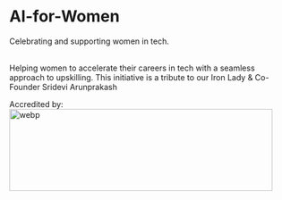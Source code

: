 # AI-for-Women
Celebrating and supporting women in tech.

<br>
Helping women to accelerate their careers in tech with a seamless approach to upskilling. 
This initiative is a tribute to our Iron Lady & Co-Founder Sridevi Arunprakash

<br>

Accredited by:
<br>
<img align="left" alt="webp" src="https://media.swipepages.com/2023/2/5fcde7acf64f9100108c719e/logos-2.webp?raw=true" width="470" height="147" />
